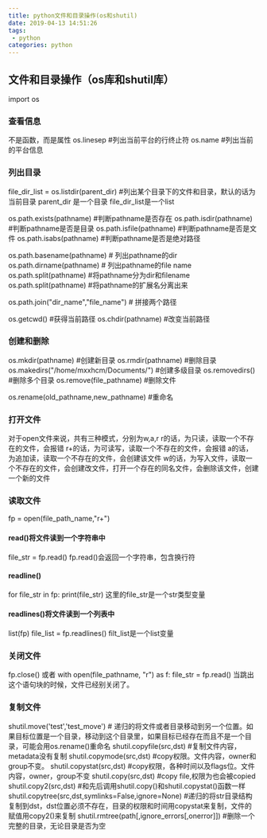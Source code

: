 ```yaml
---
title: python文件和目录操作(os和shutil)
date: 2019-04-13 14:51:26
tags:
 - python
categories: python
---
```


## 文件和目录操作（os库和shutil库）

import os
### 查看信息
不是函数，而是属性
os.linesep   #列出当前平台的行终止符
os.name    #列出当前的平台信息

### 列出目录 
file_dir_list = os.listdir(parent_dir)    #列出某个目录下的文件和目录，默认的话为当前目录
parent_dir 是一个目录
file_dir_list是一个list

os.path.exists(pathname)    #判断pathname是否存在
os.path.isdir(pathname)    #判断pathname是否是目录
os.path.isfile(pathname)    #判断pathname是否是文件
os.path.isabs(pathname)    #判断pathname是否是绝对路径

os.path.basename(pathname)    # 列出pathname的dir
os.path.dirname(pathname)        # 列出pathname的file name
os.path.split(pathname)    #将pathname分为dir和filename
os.path.split(pathname)    #将pathname的扩展名分离出来

os.path.join("dir_name","file_name")    # 拼接两个路径

os.getcwd()    #获得当前路径
os.chdir(pathname)    #改变当前路径


### 创建和删除 
os.mkdir(pathname)    #创建新目录
os.rmdir(pathname)    #删除目录
os.makedirs("/home/mxxhcm/Documents/")    #创建多级目录
os.removedirs()    #删除多个目录
os.remove(file_pathname)    #删除文件

os.rename(old_pathname,new_pathname)    #重命名

### 打开文件
对于open文件来说，共有三种模式，分别为w,a,r
r的话，为只读，读取一个不存在的文件，会报错
r+的话，为可读写，读取一个不存在的文件，会报错
a的话，为追加读，读取一个不存在的文件，会创建该文件
w的话，为写入文件，读取一个不存在的文件，会创建改文件，打开一个存在的同名文件，会删除该文件，创建一个新的文件


### 读取文件
fp = open(file_path_name,"r+")
#### read()将文件读到一个字符串中
file_str = fp.read()
fp.read()会返回一个字符串，包含换行符

#### readline()
for file_str in fp:
    print(file_str)
这里的file_str是一个str类型变量

#### readlines()将文件读到一个列表中
list(fp)
file_list = fp.readlines()
filt_list是一个list变量

### 关闭文件
fp.close()
或者
with open(file_pathname, "r") as f:
    file_str = fp.read()
当跳出这个语句块的时候，文件已经别关闭了。

### 复制文件
shutil.move('test','test_move')    # 递归的将文件或者目录移动到另一个位置。如果目标位置是一个目录，移动到这个目录里，如果目标已经存在而且不是一个目录，可能会用os.rename()重命名
shutil.copyfile(src,dst) #复制文件内容，metadata没有复制
shutil.copymode(src,dst) #copy权限。文件内容，owner和group不变。
shutil.copystat(src,dst)    #copy权限，各种时间以及flags位。文件内容，owner，group不变
shutil.copy(src,dst)    #copy file,权限为也会被copied
shutil.copy2(src,dst)  #和先后调用shutil.copy()和shutil.copystat()函数一样
shutil.copytree(src,dst,symlinks=False,ignore=None)  #递归的将str目录结构复制到dst，dst位置必须不存在，目录的权限和时间用copystat来复制，文件的赋值用copy2()来复制
shutil.rmtree(path[,ignore_errors[,onerror]])   #删除一个完整的目录，无论目录是否为空



